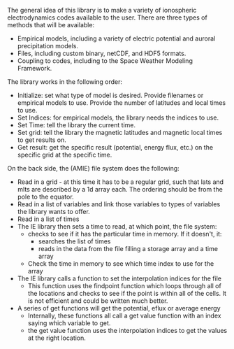 
The general idea of this library is to make a variety of ionospheric electrodynamics codes available to the user.  There are three types of methods that will be available:

- Empirical models, including a variety of electric potential and auroral precipitation models.
- Files, including custom binary, netCDF, and HDF5 formats.
- Coupling to codes, including to the Space Weather Modeling Framework.


The library works in the following order:
- Initialize: set what type of model is desired.  Provide filenames or empirical models to use. Provide the number of latitudes and local times to use.
- Set Indices: for empirical models, the library needs the indices to use.
- Set Time: tell the library the current time.
- Set grid: tell the library the magnetic latitudes and magnetic local times to get results on.
- Get result: get the specific result (potential, energy flux, etc.) on the specific grid at the specific time.


On the back side, the (AMIE) file system does the following:
 - Read in a grid - at this time it has to be a regular grid, such that lats and mlts are described by a 1d array each. The ordering should be from the pole to the equator. 
 - Read in a list of variables and link those variables to types of variables the library wants to offer.
 - Read in a list of times
 - The IE library then sets a time to read, at which point, the file system:
   - checks to see if it has the particular time in memory. If it doesn't, it:
     - searches the list of times
     - reads in the data from the file filling a storage array and a time array
   - Check the time in memory to see which time index to use for the array
- The IE library calls a function to set the interpolation indices for the file
  - This function uses the findpoint function which loops through all of the locations and checks to see if the point is within all of the cells.  It is not efficient and could be written much better.
- A series of get functions will get the potential, eflux or average energy
  - Internally, these functions all call a get value function with an index saying which variable to get.
  - the get value function uses the interpolation indices to get the values at the right location.

   
